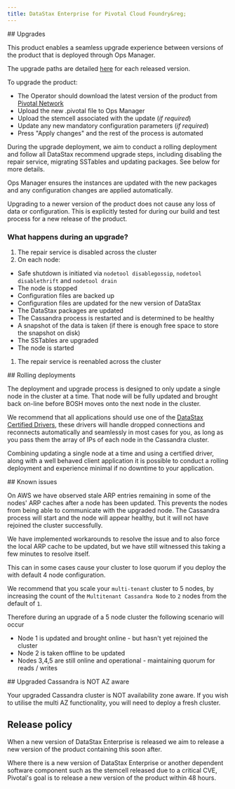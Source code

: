 ```yaml
---
title: DataStax Enterprise for Pivotal Cloud Foundry&reg;
---
```

<div id="upgrades"></div>
## Upgrades

This product enables a seamless upgrade experience between versions of the product that is deployed through Ops Manager.

The upgrade paths are detailed [here](http://docs.pivotal.io/cassandra/index.html) for each released version.

To upgrade the product:

* The Operator should download the latest version of the product from [Pivotal Network](https://network.pivotal.io/products/p-cassandra)
* Upload the new .pivotal file to Ops Manager
* Upload the stemcell associated with the update (*if required*)
* Update any new mandatory configuration parameters (*if required*)
* Press "Apply changes" and the rest of the process is automated

During the upgrade deployment, we aim to conduct a rolling deployment and follow all DataStax recommend upgrade steps, including disabling the repair service, migrating SSTables and updating packages. See below for more details.

Ops Manager ensures the instances are updated with the new packages and any configuration changes are applied automatically.

Upgrading to a newer version of the product does not cause any loss of data or configuration. This is explicitly tested for during our build and test process for a new release of the product.

### What happens during an upgrade?

1. The repair service is disabled across the cluster
1. On each node:
  * Safe shutdown is initiated via `nodetool disablegossip`, `nodetool disablethrift` and `nodetool drain`
  * The node is stopped
  * Configuration files are backed up
  * Configuration files are updated for the new version of DataStax
  * The DataStax packages are updated
  * The Cassandra process is restarted and is determined to be healthy
  * A snapshot of the data is taken (if there is enough free space to store the snapshot on disk)
  * The SSTables are upgraded
  * The node is started
1. The repair service is reenabled across the cluster

<div id="deployments"></div>
## Rolling deployments

The deployment and upgrade process is designed to only update a single node in the cluster at a time. That node will be fully updated and brought back on-line before BOSH moves onto the next node in the cluster.

We recommend that all applications should use one of the [DataStax Certified Drivers](http://www.datastax.com/download#dl-datastax-drivers), these drivers will handle dropped connections and reconnects automatically and seamlessly in most cases for you, as long as you pass them the array of IPs of each node in the Cassandra cluster.

Combining updating a single node at a time and using a certified driver, along with a well behaved client application it is possible to conduct a rolling deployment and experience minimal if no downtime to your application.

<div id="issues"></div>
## Known issues

On AWS we have observed stale ARP entries remaining in some of the nodes' ARP caches after a node has been updated. This prevents the nodes from being able to communicate with the upgraded node. The Cassandra process will start and the node will appear healthy, but it will not have rejoined the cluster successfully.

We have implemented workarounds to resolve the issue and to also force the local ARP cache to be updated, but we have still witnessed this taking a few minutes to resolve itself.

This can in some cases cause your cluster to lose quorum if you deploy the with default 4 node configuration.

We recommend that you scale your `multi-tenant` cluster to 5 nodes, by increasing the count of the `Multitenant Cassandra Node` to `2` nodes from the default of `1`.

Therefore during an upgrade of a 5 node cluster the following scenario will occur
* Node 1 is updated and brought online - but hasn't yet rejoined the cluster
* Node 2 is taken offline to be updated
* Nodes 3,4,5 are still online and operational - maintaining quorum for reads / writes

<div id="az_awareness"></div>
## Upgraded Cassandra is NOT AZ aware

Your upgraded Cassandra cluster is NOT availability zone aware. If you wish to utilise the multi AZ functionality, you will need to deploy a fresh cluster. 

## Release policy

When a new version of DataStax Enterprise is released we aim to release a new version of the product containing this soon after.

Where there is a new version of DataStax Enterprise or another dependent software component such as the stemcell released due to a critical CVE, Pivotal's goal is to release a new version of the product within 48 hours.
